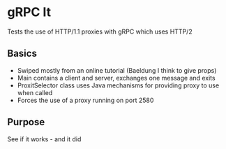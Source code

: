 # gRPC It

Tests the use of HTTP/1.1 proxies with gRPC which uses HTTP/2

## Basics

- Swiped mostly from an online tutorial (Baeldung I think to give props)
- Main contains a client and server, exchanges one message and exits
- ProxitSelector class uses Java mechanisms for providing proxy to use when called
- Forces the use of a proxy running on port 2580

## Purpose

See if it works - and it did
